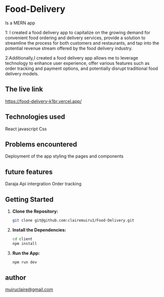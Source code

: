 # Food-Delivery
Is a MERN app

1: I created a food delivery app to capitalize on the growing demand for convenient food ordering and delivery services, provide a solution to streamline the process for both customers and restaurants, and tap into the potential revenue stream offered by the food delivery industry.


2:Additionally,I created a food delivery app allows me to leverage technology to enhance user experience, offer various features such as order tracking and payment options, and potentially disrupt traditional food delivery models.

## The live link

https://food-delivery-k1br.vercel.app/

## Technologies used
React
javascript
Css

## Problems encountered
Deployment of the app
styling the pages and components

## future features
Daraja Api intergration
Order tracking

## Getting Started
1. **Clone the Repository:**
   ```bash
   git clone git@github.com:clairemuiru1/Food-Delivery.git

2. **Install the Dependencies:**
   ```bash
   cd client
   npm install

3. **Run the App:**
   ```bash
   npm run dev

## author
muiruclaire@gmail.com



